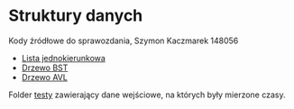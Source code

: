 # Struktury danych
Kody źródłowe do sprawozdania, Szymon Kaczmarek 148056
- [Lista jednokierunkowa](lp.cpp)
- [Drzewo BST](bst.cpp)
- [Drzewo AVL](avl.cpp)

Folder [testy](testy) zawierający dane wejściowe, na których były mierzone czasy.
